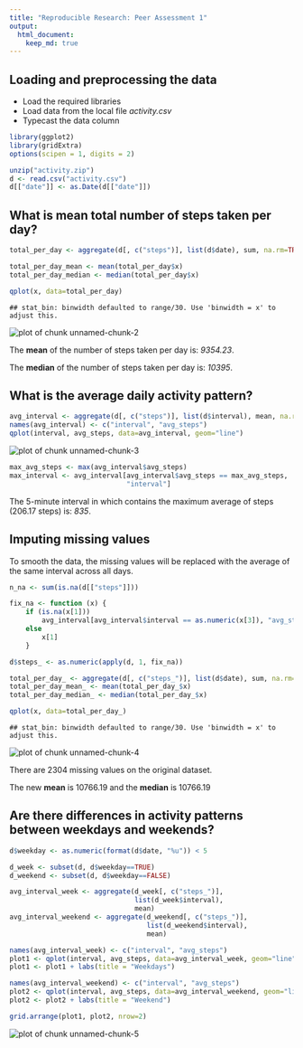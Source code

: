 ```yaml
---
title: "Reproducible Research: Peer Assessment 1"
output: 
  html_document:
    keep_md: true
---
```


## Loading and preprocessing the data

 - Load the required libraries
 - Load data from the local file *activity.csv*
 - Typecast the data column


```r
library(ggplot2)
library(gridExtra)
options(scipen = 1, digits = 2)

unzip("activity.zip")
d <- read.csv("activity.csv")
d[["date"]] <- as.Date(d[["date"]])
```

## What is mean total number of steps taken per day?

```r
total_per_day <- aggregate(d[, c("steps")], list(d$date), sum, na.rm=TRUE)

total_per_day_mean <- mean(total_per_day$x)
total_per_day_median <- median(total_per_day$x)

qplot(x, data=total_per_day)
```

```
## stat_bin: binwidth defaulted to range/30. Use 'binwidth = x' to adjust this.
```

![plot of chunk unnamed-chunk-2](figure/unnamed-chunk-2-1.png) 

The **mean** of the number of steps taken per day is: *9354.23*.

The **median** of the number of steps taken per day is: *10395*.


## What is the average daily activity pattern?


```r
avg_interval <- aggregate(d[, c("steps")], list(d$interval), mean, na.rm=TRUE)
names(avg_interval) <- c("interval", "avg_steps")
qplot(interval, avg_steps, data=avg_interval, geom="line")
```

![plot of chunk unnamed-chunk-3](figure/unnamed-chunk-3-1.png) 

```r
max_avg_steps <- max(avg_interval$avg_steps)
max_interval <- avg_interval[avg_interval$avg_steps == max_avg_steps,
                             "interval"]
```

The 5-minute interval in which contains the maximum average of steps (206.17 steps) is: *835*.

## Imputing missing values

To smooth the data, the missing values will be replaced with the average of the same interval across all days.


```r
n_na <- sum(is.na(d[["steps"]]))

fix_na <- function (x) {
    if (is.na(x[1]))
        avg_interval[avg_interval$interval == as.numeric(x[3]), "avg_steps"]
    else
        x[1]
    }

d$steps_ <- as.numeric(apply(d, 1, fix_na))

total_per_day_ <- aggregate(d[, c("steps_")], list(d$date), sum, na.rm=TRUE)
total_per_day_mean_ <- mean(total_per_day_$x)
total_per_day_median_ <- median(total_per_day_$x)

qplot(x, data=total_per_day_)
```

```
## stat_bin: binwidth defaulted to range/30. Use 'binwidth = x' to adjust this.
```

![plot of chunk unnamed-chunk-4](figure/unnamed-chunk-4-1.png) 

There are 2304 missing values on the original dataset.

The new **mean** is 10766.19 and the **median** is 10766.19

## Are there differences in activity patterns between weekdays and weekends?


```r
d$weekday <- as.numeric(format(d$date, "%u")) < 5

d_week <- subset(d, d$weekday==TRUE)
d_weekend <- subset(d, d$weekday==FALSE)

avg_interval_week <- aggregate(d_week[, c("steps_")],
                               list(d_week$interval),
                               mean)
avg_interval_weekend <- aggregate(d_weekend[, c("steps_")],
                                  list(d_weekend$interval),
                                  mean)

names(avg_interval_week) <- c("interval", "avg_steps")
plot1 <- qplot(interval, avg_steps, data=avg_interval_week, geom="line")
plot1 <- plot1 + labs(title = "Weekdays")

names(avg_interval_weekend) <- c("interval", "avg_steps")
plot2 <- qplot(interval, avg_steps, data=avg_interval_weekend, geom="line")
plot2 <- plot2 + labs(title = "Weekend")

grid.arrange(plot1, plot2, nrow=2)
```

![plot of chunk unnamed-chunk-5](figure/unnamed-chunk-5-1.png) 

